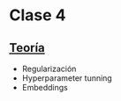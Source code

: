 # Clase 4

## [Teoría](teoria/slides_clase_4.pdf)

* Regularización
* Hyperparameter tunning
* Embeddings